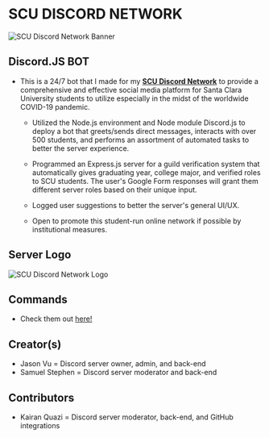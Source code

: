 # SCU DISCORD NETWORK

![SCU Discord Network Banner](https://github.com/jasonanhvu/scu-discord-bot/blob/master/assets/scu_banner.png?raw=true)

## Discord.JS BOT
- This is a 24/7 bot that I made for my [**SCU Discord Network**](https://invite.gg/gobroncos) to provide a comprehensive and effective social media platform for Santa Clara University students to utilize especially in the midst of the worldwide COVID-19 pandemic.

  - Utilized the Node.js environment and Node module Discord.js to deploy a bot that greets/sends direct messages, interacts with over 500 students, and performs an assortment of automated tasks to better the server experience. 

  - Programmed an Express.js server for a guild verification system that automatically gives graduating year, college major, and verified roles to SCU students. The user's Google Form responses will grant them different server roles based on their unique input.

  - Logged user suggestions to better the server's general UI/UX. 

  - Open to promote this student-run online network if possible by institutional measures.

## Server Logo
![SCU Discord Network Logo](https://github.com/jasonanhvu/scu-discord-bot/blob/master/assets/logo-pic.png?raw=true)

## Commands
- Check them out [here!](https://github.com/jasonanhvu/scu-discord-bot/tree/master/commands)

## Creator(s)
- Jason Vu = Discord server owner, admin, and back-end
- Samuel Stephen = Discord server moderator and back-end

## Contributors
- Kairan Quazi = Discord server moderator, back-end, and GitHub integrations
